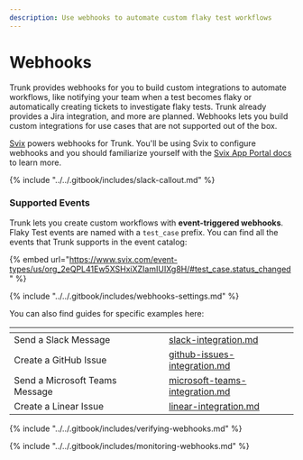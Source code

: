 ```yaml
---
description: Use webhooks to automate custom flaky test workflows
---
```


# Webhooks

Trunk provides webhooks for you to build custom integrations to automate workflows, like notifying your team when a test becomes flaky or automatically creating tickets to investigate flaky tests. Trunk already provides a Jira integration, and more are planned. Webhooks lets you build custom integrations for use cases that are not supported out of the box.

[Svix](https://docs.svix.com/) powers webhooks for Trunk. You'll be using Svix to configure webhooks and you should familiarize yourself with the [Svix App Portal docs](https://docs.svix.com/app-portal) to learn more.

{% include "../../.gitbook/includes/slack-callout.md" %}

### Supported Events

Trunk lets you create custom workflows with **event-triggered webhooks**. Flaky Test events are named with a `test_case` prefix. You can find all the events that Trunk supports in the event catalog:

{% embed url="https://www.svix.com/event-types/us/org_2eQPL41Ew5XSHxiXZIamIUIXg8H/#test_case.status_changed" %}

{% include "../../.gitbook/includes/webhooks-settings.md" %}

You can also find guides for specific examples here:

<table data-card-size="large" data-view="cards"><thead><tr><th></th><th data-hidden></th><th data-hidden></th><th data-hidden data-card-cover data-type="files"></th><th data-hidden data-card-target data-type="content-ref"></th></tr></thead><tbody><tr><td>Send a Slack Message</td><td></td><td></td><td></td><td><a href="slack-integration.md">slack-integration.md</a></td></tr><tr><td>Create a GitHub Issue</td><td></td><td></td><td></td><td><a href="github-issues-integration.md">github-issues-integration.md</a></td></tr><tr><td>Send a Microsoft Teams Message</td><td></td><td></td><td></td><td><a href="microsoft-teams-integration.md">microsoft-teams-integration.md</a></td></tr><tr><td>Create a Linear Issue</td><td></td><td></td><td></td><td><a href="linear-integration.md">linear-integration.md</a></td></tr></tbody></table>

{% include "../../.gitbook/includes/verifying-webhooks.md" %}

{% include "../../.gitbook/includes/monitoring-webhooks.md" %}
